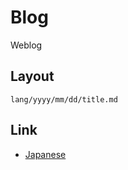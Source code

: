 Blog
======

Weblog

Layout
--------

```
lang/yyyy/mm/dd/title.md
```

Link
-----------


- [Japanese](ja/)
